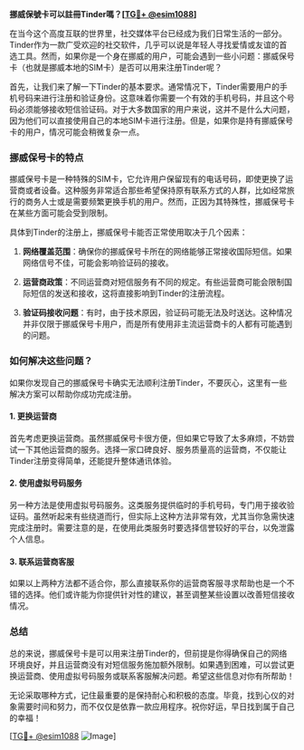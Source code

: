 **挪威保號卡可以註冊Tinder嗎？[[TG💪+ @esim1088](https://t.me/s/esim1088)]**

在当今这个高度互联的世界里，社交媒体平台已经成为我们日常生活的一部分。Tinder作为一款广受欢迎的社交软件，几乎可以说是年轻人寻找爱情或友谊的首选工具。然而，如果你是一个身在挪威的用户，可能会遇到一些小问题：挪威保号卡（也就是挪威本地的SIM卡）是否可以用来注册Tinder呢？

首先，让我们来了解一下Tinder的基本要求。通常情况下，Tinder需要用户的手机号码来进行注册和验证身份。这意味着你需要一个有效的手机号码，并且这个号码必须能够接收短信验证码。对于大多数国家的用户来说，这并不是什么大问题，因为他们可以直接使用自己的本地SIM卡进行注册。但是，如果你是持有挪威保号卡的用户，情况可能会稍微复杂一点。

### 挪威保号卡的特点

挪威保号卡是一种特殊的SIM卡，它允许用户保留现有的电话号码，即使更换了运营商或者设备。这种服务非常适合那些希望保持原有联系方式的人群，比如经常旅行的商务人士或是需要频繁更换手机的用户。然而，正因为其特殊性，挪威保号卡在某些方面可能会受到限制。

具体到Tinder的注册上，挪威保号卡能否正常使用取决于几个因素：

1. **网络覆盖范围**：确保你的挪威保号卡所在的网络能够正常接收国际短信。如果网络信号不佳，可能会影响验证码的接收。
   
2. **运营商政策**：不同运营商对短信服务有不同的规定。有些运营商可能会限制国际短信的发送和接收，这将直接影响到Tinder的注册流程。

3. **验证码接收问题**：有时，由于技术原因，验证码可能无法及时送达。这种情况并非仅限于挪威保号卡用户，而是所有使用非主流运营商卡的人都有可能遇到的问题。

### 如何解决这些问题？

如果你发现自己的挪威保号卡确实无法顺利注册Tinder，不要灰心，这里有一些解决方案可以帮助你成功完成注册。

#### 1. 更换运营商
首先考虑更换运营商。虽然挪威保号卡很方便，但如果它导致了太多麻烦，不妨尝试一下其他运营商的服务。选择一家口碑良好、服务质量高的运营商，不仅能让Tinder注册变得简单，还能提升整体通讯体验。

#### 2. 使用虚拟号码服务
另一种方法是使用虚拟号码服务。这类服务提供临时的手机号码，专门用于接收验证码。虽然听起来有些绕道而行，但实际上这种方法非常有效，尤其当你急需快速完成注册时。需要注意的是，在使用此类服务时要选择信誉较好的平台，以免泄露个人信息。

#### 3. 联系运营商客服
如果以上两种方法都不适合你，那么直接联系你的运营商客服寻求帮助也是一个不错的选择。他们或许能为你提供针对性的建议，甚至调整某些设置以改善短信接收情况。

### 总结

总的来说，挪威保号卡是可以用来注册Tinder的，但前提是你得确保自己的网络环境良好，并且运营商没有对短信服务施加额外限制。如果遇到困难，可以尝试更换运营商、使用虚拟号码服务或联系客服解决问题。希望这些信息对你有所帮助！

无论采取哪种方式，记住最重要的是保持耐心和积极的态度。毕竟，找到心仪的对象需要时间和努力，而不仅仅是依靠一款应用程序。祝你好运，早日找到属于自己的幸福！

[[TG💪+ @esim1088](https://t.me/s/esim1088) ![Image](https://i.postimg.cc/4NQfJmqS/Snipaste-2025-05-13-00-14-12.png)]
